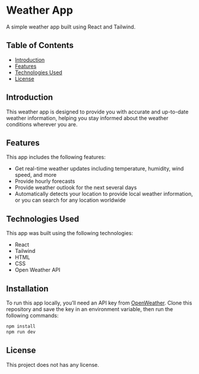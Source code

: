 # Weather App

A simple weather app built using React and Tailwind.

## Table of Contents

- [Introduction](#introduction)
- [Features](#features)
- [Technologies Used](#technologies-used)
- [License](#license)

## Introduction

This weather app is designed to provide you with accurate and up-to-date weather information, helping you stay informed about the weather conditions wherever you are.

## Features

This app includes the following features:

- Get real-time weather updates including temperature, humidity, wind speed, and more
- Provide hourly forecasts
- Provide weather outlook for the next several days
- Automatically detects your location to provide local weather information, or you can search for any location worldwide

## Technologies Used

This app was built using the following technologies:

- React
- Tailwind
- HTML
- CSS
- Open Weather API

## Installation

To run this app locally, you’ll need an API key from [OpenWeather](https://openweathermap.org/). Clone this repository and save the key in an environment variable, then run the following commands:

```bash
npm install
npm run dev
```

## License

This project does not has any license.
